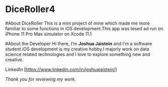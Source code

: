 # DiceRoller4

 #About DiceRoller 
 This is a mini project of mine which made me more familiar to some functions in iOS development.This app was tesed ad run on iPhone 11 Pro Max simulator on Xcode 11.1  
 
 #About the Developer 
 Hi there, I'm **Joshua Jaistein** and I'm a software student.iOS development is my creative hobby.I majorly work on data science related technologies and I love to explore something new and creative.  
 
 LinkedIn  [https://www.linkedin.com/in/joshuajaistein/]  
 
 _Thank you for reviewing my work._
